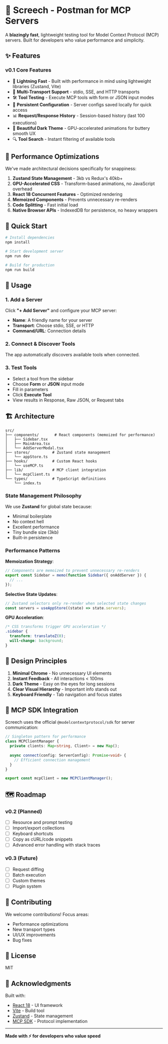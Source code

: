 # 🦇 Screech - Postman for MCP Servers

A **blazingly fast**, lightweight testing tool for Model Context Protocol (MCP) servers. Built for developers who value performance and simplicity.

## ✨ Features

### v0.1 Core Features
- 🚀 **Lightning Fast** - Built with performance in mind using lightweight libraries (Zustand, Vite)
- 🔌 **Multi-Transport Support** - stdio, SSE, and HTTP transports
- 🛠️ **Tool Testing** - Execute MCP tools with form or JSON input modes
- 💾 **Persistent Configuration** - Server configs saved locally for quick access
- 📊 **Request/Response History** - Session-based history (last 100 executions)
- 🎨 **Beautiful Dark Theme** - GPU-accelerated animations for buttery smooth UX
- 🔍 **Tool Search** - Instant filtering of available tools

## 🎯 Performance Optimizations

We've made architectural decisions specifically for snappiness:

1. **Zustand State Management** - 3kb vs Redux's 40kb+
2. **GPU-Accelerated CSS** - Transform-based animations, no JavaScript overhead
3. **React 18 Concurrent Features** - Optimized rendering
4. **Memoized Components** - Prevents unnecessary re-renders
5. **Code Splitting** - Fast initial load
6. **Native Browser APIs** - IndexedDB for persistence, no heavy wrappers

## 🚀 Quick Start

```bash
# Install dependencies
npm install

# Start development server
npm run dev

# Build for production
npm run build
```

## 📖 Usage

### 1. Add a Server
Click **"+ Add Server"** and configure your MCP server:
- **Name**: A friendly name for your server
- **Transport**: Choose stdio, SSE, or HTTP
- **Command/URL**: Connection details

### 2. Connect & Discover Tools
The app automatically discovers available tools when connected.

### 3. Test Tools
- Select a tool from the sidebar
- Choose **Form** or **JSON** input mode
- Fill in parameters
- Click **Execute Tool**
- View results in Response, Raw JSON, or Request tabs

## 🏗️ Architecture

```
src/
├── components/       # React components (memoized for performance)
│   ├── Sidebar.tsx
│   ├── MainArea.tsx
│   └── AddServerModal.tsx
├── stores/          # Zustand state management
│   └── appStore.ts
├── hooks/           # Custom React hooks
│   └── useMCP.ts
├── lib/             # MCP client integration
│   └── mcpClient.ts
└── types/           # TypeScript definitions
    └── index.ts
```

### State Management Philosophy

We use **Zustand** for global state because:
- Minimal boilerplate
- No context hell
- Excellent performance
- Tiny bundle size (3kb)
- Built-in persistence

### Performance Patterns

**Memoization Strategy**:
```typescript
// Components are memoized to prevent unnecessary re-renders
export const Sidebar = memo(function Sidebar({ onAddServer }) {
  // ...
});
```

**Selective State Updates**:
```typescript
// Zustand selectors only re-render when selected state changes
const servers = useAppStore((state) => state.servers);
```

**GPU Acceleration**:
```css
/* CSS transforms trigger GPU acceleration */
.sidebar {
  transform: translateZ(0);
  will-change: background;
}
```

## 🎨 Design Principles

1. **Minimal Chrome** - No unnecessary UI elements
2. **Instant Feedback** - All interactions < 100ms
3. **Dark Theme** - Easy on the eyes for long sessions
4. **Clear Visual Hierarchy** - Important info stands out
5. **Keyboard Friendly** - Tab navigation and focus states

## 🔌 MCP SDK Integration

Screech uses the official `@modelcontextprotocol/sdk` for server communication:

```typescript
// Singleton pattern for performance
class MCPClientManager {
  private clients: Map<string, Client> = new Map();
  
  async connect(config: ServerConfig): Promise<void> {
    // Efficient connection management
  }
}

export const mcpClient = new MCPClientManager();
```

## 🗺️ Roadmap

### v0.2 (Planned)
- [ ] Resource and prompt testing
- [ ] Import/export collections
- [ ] Keyboard shortcuts
- [ ] Copy as cURL/code snippets
- [ ] Advanced error handling with stack traces

### v0.3 (Future)
- [ ] Request diffing
- [ ] Batch execution
- [ ] Custom themes
- [ ] Plugin system

## 🤝 Contributing

We welcome contributions! Focus areas:
- Performance optimizations
- New transport types
- UI/UX improvements
- Bug fixes

## 📝 License

MIT

## 🙏 Acknowledgments

Built with:
- [React 18](https://react.dev/) - UI framework
- [Vite](https://vitejs.dev/) - Build tool
- [Zustand](https://zustand-demo.pmnd.rs/) - State management
- [MCP SDK](https://modelcontextprotocol.io/) - Protocol implementation

---

**Made with ⚡ for developers who value speed**


